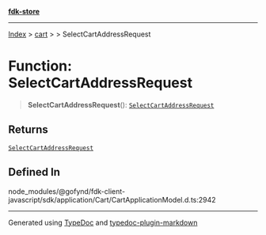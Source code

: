 [**fdk-store**](../../../README.md)
***

[Index](../../../API.md) > [cart](../../README.md) > [<internal>](../README.md) > SelectCartAddressRequest

# Function: SelectCartAddressRequest

> **SelectCartAddressRequest**(): [`SelectCartAddressRequest`](../type-aliases/type-alias.SelectCartAddressRequest.md)

## Returns

[`SelectCartAddressRequest`](../type-aliases/type-alias.SelectCartAddressRequest.md)

## Defined In

node\_modules/@gofynd/fdk-client-javascript/sdk/application/Cart/CartApplicationModel.d.ts:2942

***
Generated using [TypeDoc](https://typedoc.org/) and [typedoc-plugin-markdown](https://www.npmjs.com/package/typedoc-plugin-markdown)
